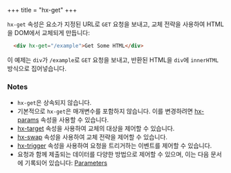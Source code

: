 +++
title = "hx-get"
+++

`hx-get` 속성은 요소가 지정된 URL로 `GET` 요청을 보내고, 
교체 전략을 사용하여 HTML을 DOM에서 교체되게 만듭니다:

```html
  <div hx-get="/example">Get Some HTML</div>
```

이 예제는 `div`가 `/example`로 `GET` 요청을 보내고, 
반환된 HTML을 `div`에 `innerHTML` 방식으로 집어넣습니다.

### Notes

* `hx-get`은 상속되지 않습니다.
* 기본적으로 `hx-get`은 매개변수를 포함하지 않습니다. 이를 변경하려면 [hx-params](@/attributes/hx-params.md) 속성을 사용할 수 있습니다.
* [hx-target](@/attributes/hx-target.md) 속성을 사용하여 교체의 대상을 제어할 수 있습니다.
* [hx-swap](@/attributes/hx-swap.md) 속성을 사용하여 교체 전략을 제어할 수 있습니다.
* [hx-trigger](@/attributes/hx-trigger.md) 속성을 사용하여 요청을 트리거하는 이벤트를 제어할 수 있습니다.
* 요청과 함께 제출되는 데이터를 다양한 방법으로 제어할 수 있으며, 이는 다음 문서에 기록되어 있습니다: [Parameters](@/docs.md#parameters)
